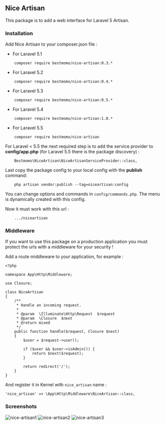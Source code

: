 ## Nice Artisan ##

This package is to add a web interface for Laravel 5 Artisan.


### Installation ###

Add Nice Artisan to your composer.json file :

- For Laravel 5.1
```
    composer require bestmomo/nice-artisan:0.3.*
```
- For Laravel 5.2
```
    composer require bestmomo/nice-artisan:0.4.*
```
- For Laravel 5.3
```
    composer require bestmomo/nice-artisan:0.5.*
```
- For Laravel 5.4
```
    composer require bestmomo/nice-artisan:1.0.*
```
- For Laravel 5.5
```
    composer require bestmomo/nice-artisan
```

For Laravel < 5.5 the next required step is to add the service provider to **config/app.php** (for Laravel 5.5 there is the package discovery) :
```
    Bestmomo\NiceArtisan\NiceArtisanServiceProvider::class,
```

Last copy the package config to your local config with the **publish** command:
```
    php artisan vendor:publish --tag=niceartisan:config
```

You can change options and commands in `config/commands.php`. The menu is dynamically created with this config.

Now it must work with this url :
```
    .../niceartisan
```

### Middleware ###

If you want to use this package on a production application you must protect the urls with a middleware for your security !

Add a route middleware to your application, for example :
```
<?php

namespace App\Http\Middleware;

use Closure;

class NiceArtisan
{
    /**
     * Handle an incoming request.
     *
     * @param  \Illuminate\Http\Request  $request
     * @param  \Closure  $next
     * @return mixed
     */
    public function handle($request, Closure $next)
    {
        $user = $request->user();

        if ($user && $user->isAdmin()) {
            return $next($request);
        }

        return redirect('/');
    }
}
```

And register it in Kernel with `nice_artisan` name :

```
'nice_artisan' => \App\Http\Middleware\NiceArtisan::class,
``` 

### Screenshots ###

![nice-artisan1](https://cloud.githubusercontent.com/assets/2959682/11610549/a9a3055c-9ba6-11e5-936b-f1d3830baf62.jpg)
![nice-artisan2](https://cloud.githubusercontent.com/assets/2959682/11610548/a9a308e0-9ba6-11e5-9cee-94d7cc373024.jpg)
![nice-artisan3](https://cloud.githubusercontent.com/assets/2959682/11610547/a9a00942-9ba6-11e5-88b6-9c30f25f220f.jpg)

